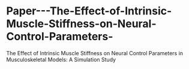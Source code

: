 # Paper---The-Effect-of-Intrinsic-Muscle-Stiffness-on-Neural-Control-Parameters-
The Effect of Intrinsic Muscle Stiffness on Neural Control Parameters in Musculoskeletal Models: A Simulation Study
